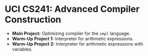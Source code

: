 # UCI CS241: Advanced Compiler Construction

- **Main Project:** Optimizing compiler for the `smpl` language.
- **Warm-Up Project 1:** Interpreter for arithmetic expressions. 
- **Warm-Up Project 2:** Interpreter for arithmetic expressions with variables.